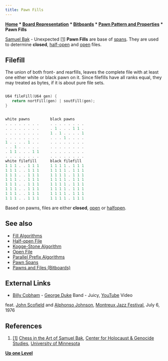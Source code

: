 ```yaml
---
title: Pawn Fills
---
```

**[Home](Home "Home") \* [Board Representation](Board_Representation "Board Representation") \* [Bitboards](Bitboards "Bitboards") \* [Pawn Pattern and Properties](Pawn_Pattern_and_Properties "Pawn Pattern and Properties") \* Pawn Fills**



 [](http://chgs.elevator.umn.edu/asset/viewAsset/57f3b6787d58ae5f74bf8ba9#57f3b6d77d58ae5574bf8bba) [Samuel Bak](Category:Samuel_Bak "Category:Samuel Bak") - Unexpected <a id="cite-note-1" href="#cite-ref-1">[1]</a> 
**Pawn Fills** are base of [spans](Pawn_Spans "Pawn Spans"). They are used to determine **closed**, [half-open](Half-open_File "Half-open File") and [open](Open_File "Open File") files.




## Filefill


The union of both front- and rearfills, leaves the complete file with at least one either white or black pawn on it. Since filefills have all ranks equal, they may treated as bytes, if it is about pure file sets.




```C++

U64 fileFill(U64 gen) {
   return nortFill(gen) | soutFill(gen);
}

```


```C++

white pawns         black pawns
. . . . . . . .     . . . . . . . .
. . . . . . . .     . 1 . . . 1 1 .
. . . . . . . .     1 . 1 . . . . 1
. . . . . . . .     . . . 1 . . . .
1 . . . . 1 . .     . . . . . . . .
. . 1 . . . . .     . . . . . . . .
. 1 1 . . . 1 1     . . . . . . . .
. . . . . . . .     . . . . . . . .
white filefill      black filefill
1 1 1 . . 1 1 1     1 1 1 1 . 1 1 1
1 1 1 . . 1 1 1     1 1 1 1 . 1 1 1
1 1 1 . . 1 1 1     1 1 1 1 . 1 1 1
1 1 1 . . 1 1 1     1 1 1 1 . 1 1 1
1 1 1 . . 1 1 1     1 1 1 1 . 1 1 1
1 1 1 . . 1 1 1     1 1 1 1 . 1 1 1
1 1 1 . . 1 1 1     1 1 1 1 . 1 1 1
1 1 1 . . 1 1 1     1 1 1 1 . 1 1 1

```

Based on pawns, files are either **closed**, [open](Open_File "Open File") or [halfopen](Half-open_File "Half-open File").



## See also


* [Fill Algorithms](Fill_Algorithms "Fill Algorithms")
* [Half-open File](Half-open_File "Half-open File")
* [Kogge-Stone Algorithm](Kogge-Stone_Algorithm "Kogge-Stone Algorithm")
* [Open File](Open_File "Open File")
* [Parallel Prefix Algorithms](Parallel_Prefix_Algorithms "Parallel Prefix Algorithms")
* [Pawn Spans](Pawn_Spans "Pawn Spans")
* [Pawns and Files (Bitboards)](Pawns_and_Files_(Bitboards) "Pawns and Files (Bitboards)")


## External Links


* [Billy Cobham](Category:Billy_Cobham "Category:Billy Cobham") - [George Duke](Category:George_Duke "Category:George Duke") Band - Juicy, [YouTube](https://en.wikipedia.org/wiki/YouTube) Video


 feat. [John Scofield](Category:John_Scofield "Category:John Scofield") and [Alphonso Johnson](Category:Alphonso_Johnson "Category:Alphonso Johnson"), [Montreux Jazz Festival](https://en.wikipedia.org/wiki/Montreux_Jazz_Festival), July 6, 1976
 
## References


1. <a id="cite-ref-1" href="#cite-note-1">[1]</a> [Chess in the Art of Samuel Bak](http://chgs.elevator.umn.edu/asset/viewAsset/57f3b6787d58ae5f74bf8ba9#57f3b6d77d58ae5574bf8bc4), [Center for Holocaust & Genocide Studies](http://www.chgs.umn.edu/), [University of Minnesota](University_of_Minnesota "University of Minnesota")

**[Up one Level](Pawn_Pattern_and_Properties "Pawn Pattern and Properties")**







 

